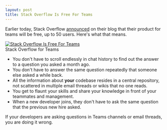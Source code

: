 ```yaml
---
layout: post
title: Stack Overflow Is Free For Teams	
---
```


Earlier today, Stack Overflow [announced](https://stackoverflow.blog/2021/03/17/stack-overflow-for-teams-is-now-free-forever-for-up-to-50-users/) on their blog that their product for teams will be free, up to 50 users. Here's what that means.

<div class="random centered">
  <a target="_blank" href="{{site.photos}}/stackoverflow-teams-free.png">
    <img src="{{site.photos}}/stackoverflow-teams-free.png" alt="Stack Overflow Is Free For Teams	">
  </a>
  <div class="caption">Stack Overflow for Teams</div>
</div>

- You don't have to scroll endlessly in chat history to find out the answer to a question you asked a month ago. 
- You don't have to answer the same question repeatedly that someone else asked a while back.
- All the information about **your** codebase resides in a central repository, not scattered in multiple email threads or wikis that no one reads. 
- You get to flaunt your skills and share your knowledge in front of your teammates and management. 
- When a new developer joins, they don't have to ask the same question that the previous new hire asked. 

If your developers are asking questions in Teams channels or email threads, you are doing it wrong.

